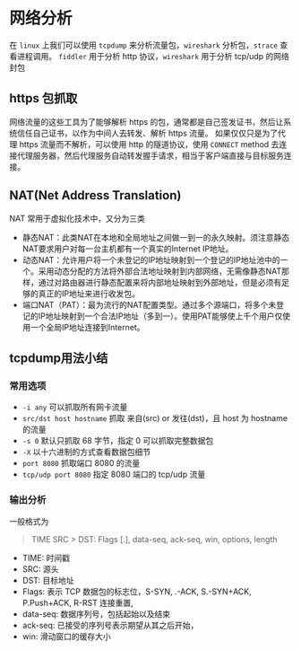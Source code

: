 # 网络分析

在 `linux` 上我们可以使用 `tcpdump` 来分析流量包，`wireshark` 分析包，`strace` 查看进程调用。
`fiddler` 用于分析 http 协议，`wireshark` 用于分析 tcp/udp 的网络封包

## https 包抓取
网络流量的这些工具为了能够解析 https 的包，通常都是自己签发证书，然后让系统信任自己证书，以作为中间人去转发、解析 https 流量。
如果仅仅只是为了代理 https 流量而不解析，可以使用 http 的隧道协议，使用 `CONNECT` method 去连接代理服务器，然后代理服务自动转发握手请求，相当于客户端直接与目标服务连接。

## NAT(Net Address Translation) 
NAT 常用于虚拟化技术中，又分为三类
- 静态NAT：此类NAT在本地和全局地址之间做一到一的永久映射。须注意静态NAT要求用户对每一台主机都有一个真实的Internet IP地址。
- 动态NAT：允许用户将一个未登记的IP地址映射到一个登记的IP地址池中的一个。采用动态分配的方法将外部合法地址映射到内部网络，无需像静态NAT那样，通过对路由器进行静态配置来将内部地址映射到外部地址，但是必须有足够的真正的IP地址来进行收发包。
- 端口NAT（PAT）：最为流行的NAT配置类型。通过多个源端口，将多个未登记的IP地址映射到一个合法IP地址（多到一）。使用PAT能够使上千个用户仅使用一个全局IP地址连接到Internet。

## tcpdump用法小结
### 常用选项
- `-i any` 可以抓取所有网卡流量
- `src/dst host hostname` 抓取 来自(src) or 发往(dst)，且 host 为 hostname 的流量
- `-s 0` 默认只抓取 68 字节，指定 0 可以抓取完整数据包
- `-X` 以十六进制的方式查看数据包细节
- `port 8080` 抓取端口 8080 的流量
- `tcp/udp port 8080` 指定 8080 端口的 tcp/udp 流量

### 输出分析
一般格式为
> TIME SRC > DST: Flags [.], data-seq, ack-seq, win, options, length

- TIME: 时间戳
- SRC: 源头
- DST: 目标地址
- Flags: 表示 TCP 数据包的标志位，S-SYN, .-ACK, S.-SYN+ACK, P.Push+ACK, R-RST 连接重置, 
- data-seq: 数据序列号，包括起始以及结束
- ack-seq: 已接受的序列号表示期望从其之后开始，
- win: 滑动窗口的缓存大小